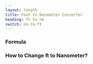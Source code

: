 ```yaml
---
layout: length
title: Foot to Nanometer Converter
heading: ft to nm
switch: nm-to-ft
---
```


<script>
  selectInput[5].selected = true
  selectOutput[0].selected = true
</script>

### Formula
<p id="formula"></p>

### How to Change ft to Nanometer?
